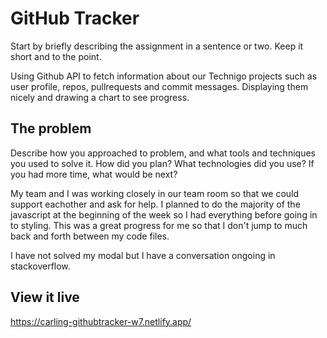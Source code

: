 # GitHub Tracker

Start by briefly describing the assignment in a sentence or two. Keep it short and to the point.

Using Github API to fetch information about our Technigo projects such as user profile, repos, pullrequests and commit messages. Displaying them nicely and drawing a chart to see progress.

## The problem

Describe how you approached to problem, and what tools and techniques you used to solve it. How did you plan? What technologies did you use? If you had more time, what would be next?

My team and I was working closely in our team room so that we could support eachother and ask for help. I planned to do the majority of the javascript at the beginning of the week so I had everything before going in to styling. This was a great progress for me so that I don't jump to much back and forth between my code files.

I have not solved my modal but I have a conversation ongoing in stackoverflow.

## View it live

https://carling-githubtracker-w7.netlify.app/
